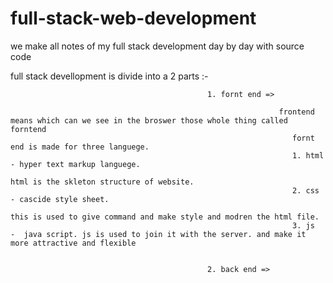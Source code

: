 # full-stack-web-development
we make all notes of my full stack development day by day with source code

full stack devellopment is divide into a 2 parts :-


                                                1. fornt end => 
                                                            
                                                                frontend means which can we see in the broswer those whole thing called forntend
                                                                   fornt end is made for three languege.
                                                                   1. html - hyper text markup languege.
                                                                              html is the skleton structure of website.
                                                                   2. css  - cascide style sheet.
                                                                              this is used to give command and make style and modren the html file.
                                                                   3. js   -  java script. js is used to join it with the server. and make it more attractive and flexible
                                                      
                                                                  
                                                2. back end => 
                                                  
